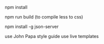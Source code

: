 npm install

npm run build (to compile less to css)

npm install -g json-server

use John Papa style guide
use live templates